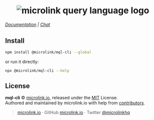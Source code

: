 <h1 align="center">
  <img src="https://cdn.microlink.io/banner/mql-cli.png" alt="microlink query language logo">
</h1>

###### [Documentation](docs/api/getting-started/cli) | [Chat](https://microlink.io/chat)

## Install

```bash
npm install @microlink/mql-cli --global
```

or run it directly:

```bash
npx @microlink/mql-cli --help
```

## License

**mql-cli** © [microlink.io](https://microlink.io), released under the [MIT](https://github.com/microlinkhq/mql-cli/blob/master/LICENSE.md) License.<br>
Authored and maintained by microlink.io with help from [contributors](https://github.com/microlinkhq/mql-cli/contributors).

> [microlink.io](https://microlink.io) · GitHub [microlink.io](https://github.com/microlinkhq) · Twitter [@microlinkhq](https://twitter.com/microlinkhq)

